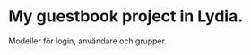 My guestbook project in Lydia.
==============================
Modeller för login, användare och grupper.
